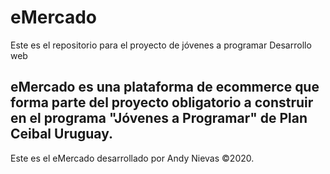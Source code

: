 # eMercado
Este es el repositorio para el proyecto de jóvenes a programar Desarrollo web


## eMercado es una plataforma de ecommerce que forma parte del proyecto obligatorio a construir en el programa "Jóvenes a Programar" de Plan Ceibal Uruguay.
Este es el eMercado desarrollado por Andy Nievas ©2020.
